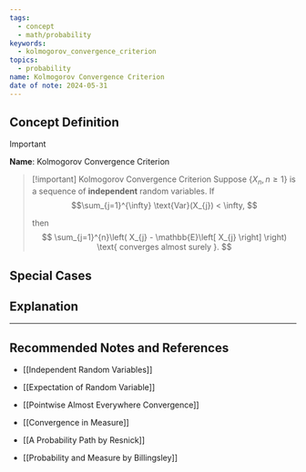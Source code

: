 ```yaml
---
tags:
  - concept
  - math/probability
keywords:
  - kolmogorov_convergence_criterion
topics:
  - probability
name: Kolmogorov Convergence Criterion
date of note: 2024-05-31
---
```


## Concept Definition

>[!important]
>**Name**: Kolmogorov Convergence Criterion

>[!important] Kolmogorov Convergence Criterion
>Suppose $\left\{ X_{n},  n \ge 1 \right\}$ is a sequence of **independent** random variables. If $$\sum_{j=1}^{\infty} \text{Var}(X_{j}) < \infty, $$
>
>then 
>$$
> \sum_{j=1}^{n}\left( X_{j} -  \mathbb{E}\left[ X_{j} \right]   \right) \text{ converges almost surely }.
>$$



## Special Cases








## Explanation





-----------
##  Recommended Notes and References


- [[Independent Random Variables]]
- [[Expectation of Random Variable]]

- [[Pointwise Almost Everywhere Convergence]]
- [[Convergence in Measure]]


- [[A Probability Path by Resnick]]
- [[Probability and Measure by Billingsley]]